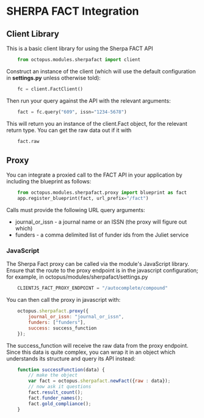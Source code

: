 # SHERPA FACT Integration

## Client Library

This is a basic client library for using the Sherpa FACT API

```python
    from octopus.modules.sherpafact import client
```

Construct an instance of the client (which will use the default configuration in **settings.py** unless otherwise told):

```python
    fc = client.FactClient()
```

Then run your query against the API with the relevant arguments:

```python
    fact = fc.query("609", issn="1234-5678")
```

This will return you an instance of the client.Fact object, for the relevant return type.  You can get the raw
data out if it with

```python
    fact.raw
```

## Proxy

You can integrate a proxied call to the FACT API in your application by including the blueprint as follows:

```python
    from octopus.modules.sherpafact.proxy import blueprint as fact
    app.register_blueprint(fact, url_prefix="/fact")
```

Calls must provide the following URL query arguments:

* journal_or_issn - a journal name or an ISSN (the proxy will figure out which)
* funders - a comma delimited list of funder ids from the Juliet service

### JavaScript

The Sherpa Fact proxy can be called via the module's JavaScript library.  Ensure that the route to the proxy endpoint 
is in the javascript configuration; for example, in octopus/modules/sherpafact/settings.py

```python
    CLIENTJS_FACT_PROXY_ENDPOINT = "/autocomplete/compound"
```

You can then call the proxy in javascript with:

```javascript
    octopus.sherpafact.proxy({
        journal_or_issn: "journal_or_issn",
        funders: ["funders"],
        success: success_function
    });
```

The success_function will receive the raw data from the proxy endpoint.  Since this data is quite complex, you can
wrap it in an object which understands its structure and query its API instead:

```javascript
    function successFunction(data) {
        // make the object
        var fact = octopus.sherpafact.newFact({raw : data});
        // now ask it questions
        fact.result_count();
        fact.funder_names();
        fact.gold_compliance();
    }
```

